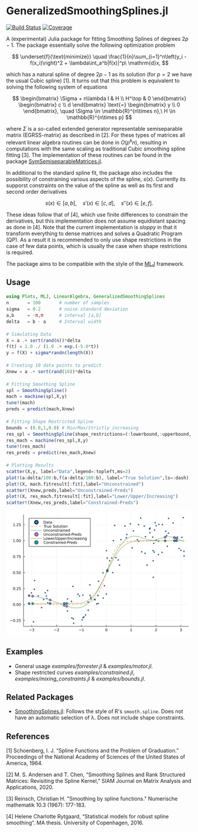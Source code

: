 # GeneralizedSmoothingSplines.jl

[![Build Status](https://github.com/mipals/GeneralizedSmoothingSplines.jl/actions/workflows/CI.yml/badge.svg?branch=main)](https://github.com/mipals/GeneralizedSmoothingSplines.jl/actions/workflows/CI.yml?query=branch%3Amain)
[![Coverage](https://codecov.io/gh/mipals/GeneralizedSmoothingSplines.jl/branch/main/graph/badge.svg)](https://codecov.io/gh/mipals/GeneralizedSmoothingSplines.jl)

A (experimental) Julia package for fitting Smoothing Splines of degrees $2p - 1$. The package essentially solve the following optimization problem

$$
\underset{f}{\text{minimize}} \quad \frac{1}{n}\sum_{i=1}^n\left(y_i - f(x_i)\right)^2 + \lambda\int_a^b|f(x)|^p\ \mathrm{d}x,
$$

which has a natural spline of degree $2p - 1$ as its solution (for $p=2$ we have the usual Cubic spline) [1]. It turns out that this problem is equivalent to solving the following system of equations

$$
\begin{bmatrix}
\Sigma + n\lambda I & H \\
H^\top & 0
\end{bmatrix}
\begin{bmatrix}
c \\ 
d
\end{bmatrix}
\text{=}
\begin{bmatrix}
y \\
0
\end{bmatrix},
\quad \Sigma \in \mathbb{R}^{n\times n},\ H \in \mathbb{R}^{n\times p}
$$

where $\Sigma$ is a so-called extended generator representable semiseparable matrix (EGRSS-matrix) as described in [2]. For these types of matrices all relevant linear algebra routines can be done in $O(p^kn)$, resulting in computations with the same scaling as traditional Cubic smoothing spline fitting [3]. The implementation of these routines can be found in the package [SymSemiseparableMatrices.jl](https://github.com/mipals/SymSemiseparableMatrices.jl).

In additional to the standard spline fit, the package also includes the possibility of constraining various aspects of the spline, $s(x)$. Currently its supporst constraints on the value of the spline as well as its first and second order derivatives

$$
s(x) \in [a,b], \quad s'(x) \in [c,d], \quad s''(x) \in [e,f].
$$

These ideas follow that of [4], which use finite differences to constrain the derivatives, but this implementation does not assume equidistant spacing as done in [4]. Note that the current implementation is *sloppy* in that it transform everything to dense matrices and solves a Quadratic Program (QP). As a result it is recommended to only use shape restrictions in the case of few data points, which is usually the case when shape restrictions is required.

The package aims to be compatible with the style of the [MLJ](https://github.com/alan-turing-institute/MLJ.jl) framework.

## Usage
```julia
using Plots, MLJ, LinearAlgebra, GeneralizedSmoothingSplines
n       = 100       # number of samples
sigma   = 0.2       # noise standard deviation
a,b     = -π,π      # interval [a,b]
delta   = b - a     # Interval width

# Simulating Data
X = a .+ sort(rand(n))*delta
f(t) = 1.0 ./ (1.0 .+ exp.(-5.0*t))
y = f(X) + sigma*randn(length(X))

# Creating 10 data points to predict
Xnew = a .+ sort(rand(10))*delta

# Fitting Smoothing Spline
spl = SmoothingSpline()
mach = machine(spl,X,y) 
tune!(mach)
preds = predict(mach,Xnew)

# Fitting Shape Restricted Spline
bounds = (0.0,1,0.0) # Min/Max/Strictly increasing
res_spl = SmoothingSpline(shape_restrictions=(:lowerbound,:upperbound,:increasing),bounds=bounds)
res_mach = machine(res_spl,X,y) 
tune!(res_mach)
res_preds = predict(res_mach,Xnew)

# Plotting Results
scatter(X,y, label="Data",legend=:topleft,ms=2)
plot!(a:delta/100:b,f(a:delta/100:b), label="True Solution",ls=:dash)
plot!(X, mach.fitresult[:fit],label="Unconstrained")
scatter!(Xnew,preds,label="Unconstrained-Preds")
plot!(X, res_mach.fitresult[:fit],label="Lower/Upper/Increasing")
scatter!(Xnew,res_preds,label="Constrained-Preds")
```
![](readme_plot.png)


## Examples
* General usage *examples/forrester.jl* & *examples/motor.jl*.
* Shape restricted curves *examples/constrained.jl*, *examples/mixing_constraints.jl* & *examples/bounds.jl*.

## Related Packages
* [SmoothingSplines.jl](https://github.com/nignatiadis/SmoothingSplines.jl): Follows the style of R's `smooth.spline`. Does not have an automatic selection of λ. Does not include shape constraints.

## References
[1] Schoenberg, I. J. “Spline Functions and the Problem of Graduation.” Proceedings of the National Academy of Sciences of the United States of America, 1964.

[2] M. S. Andersen and T. Chen, “Smoothing Splines and Rank Structured Matrices: Revisiting the Spline Kernel,” SIAM Journal on Matrix Analysis and Applications, 2020.

[3] Reinsch, Christian H. "Smoothing by spline functions." Numerische mathematik 10.3 (1967): 177-183.

[4] Helene Charlotte Rytgaard, “Statistical models for robust spline smoothing”. MA thesis. University of Copenhagen, 2016.
